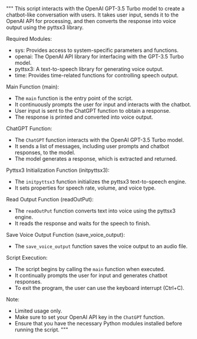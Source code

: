 """
This script interacts with the OpenAI GPT-3.5 Turbo model to create a chatbot-like conversation with users. It takes user input, sends it to the OpenAI API for processing, and then converts the response into voice output using the pyttsx3 library.

Required Modules:
- sys: Provides access to system-specific parameters and functions.
- openai: The OpenAI API library for interfacing with the GPT-3.5 Turbo model.
- pyttsx3: A text-to-speech library for generating voice output.
- time: Provides time-related functions for controlling speech output.

Main Function (main):
- The `main` function is the entry point of the script.
- It continuously prompts the user for input and interacts with the chatbot.
- User input is sent to the ChatGPT function to obtain a response.
- The response is printed and converted into voice output.

ChatGPT Function:
- The `ChatGPT` function interacts with the OpenAI GPT-3.5 Turbo model.
- It sends a list of messages, including user prompts and chatbot responses, to the model.
- The model generates a response, which is extracted and returned.

Pyttsx3 Initialization Function (initpyttsx3):
- The `initpyttsx3` function initializes the pyttsx3 text-to-speech engine.
- It sets properties for speech rate, volume, and voice type.

Read Output Function (readOutPut):
- The `readOutPut` function converts text into voice using the pyttsx3 engine.
- It reads the response and waits for the speech to finish.

Save Voice Output Function (save_voice_output):
- The `save_voice_output` function saves the voice output to an audio file.

Script Execution:
- The script begins by calling the `main` function when executed.
- It continually prompts the user for input and generates chatbot responses.
- To exit the program, the user can use the keyboard interrupt (Ctrl+C).

Note:
- Limited usage only.
- Make sure to set your OpenAI API key in the `ChatGPT` function.
- Ensure that you have the necessary Python modules installed before running the script.
"""
